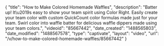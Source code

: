 {
    "title": "How to Make Colored Homemade Waffles",
    "description": "Batter up! It\u2019s easy to show your team spirit using Color Right. Easily create your team color with custom QuickCount color formulas made just for your team. Swirl color into waffle batter for delicious waffle dippers made using your team colors.",
    "videoid": "85667442",
    "date_created": "1488565803",
    "date_modified": "1488567578",
    "type": "captivate",
    "layout": "video",
    "url": "\/v\/how-to-make-colored-homemade-waffles\/85667442"
}